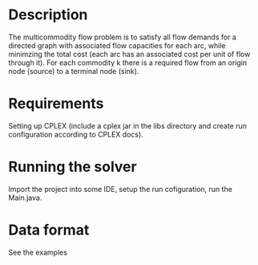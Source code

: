 # Description
The multicommodity flow problem is to satisfy all flow demands for a directed graph with associated flow capacities for each arc,
while minimzing the total cost (each arc has an associated cost per unit of flow through it).
For each commodity k there is a required flow from an origin node (source) to a terminal node (sink).

# Requirements
Setting up CPLEX (include a cplex jar in the libs directory and create run configuration according to CPLEX docs).

# Running the solver
Import the project into some IDE, setup the run cofiguration, run the Main.java.

# Data format
See the examples
